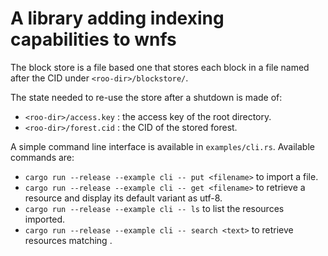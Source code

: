 # A library adding indexing capabilities to wnfs

The block store is a file based one that stores each block in a file named after the CID under `<roo-dir>/blockstore/`.

The state needed to re-use the store after a shutdown is made of:

- `<roo-dir>/access.key` : the access key of the root directory.
- `<roo-dir>/forest.cid` : the CID of the stored forest.

A simple command line interface is available in `examples/cli.rs`. Available commands are:

- `cargo run --release --example cli -- put <filename>` to import a file.
- `cargo run --release --example cli -- get <filename>` to retrieve a resource and display its default variant as utf-8.
- `cargo run --release --example cli -- ls` to list the resources imported.
- `cargo run --release --example cli -- search <text>` to retrieve resources matching <text>.
